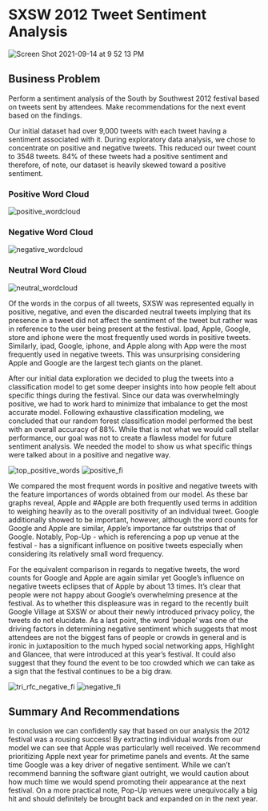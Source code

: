 # SXSW 2012 Tweet Sentiment Analysis

![Screen Shot 2021-09-14 at 9 52 13 PM](https://user-images.githubusercontent.com/32643842/133357488-81ac50ba-5f7f-4922-8361-151382411732.png)

## Business Problem
Perform a sentiment analysis of the South by Southwest 2012 festival based on tweets sent by attendees. Make recommendations for the next event based on the findings.

Our initial dataset had over 9,000 tweets with each tweet having a sentiment associated with it. During exploratory data analysis, we chose to concentrate on positive and negative tweets. This reduced our tweet count to 3548 tweets. 84% of these tweets had a positive sentiment and therefore, of note, our dataset is heavily skewed toward a positive sentiment. 

### Positive Word Cloud
![positive_wordcloud](https://user-images.githubusercontent.com/32643842/133357756-1c74d4a8-097e-4a69-882d-ff5b56b99d51.png)
### Negative Word Cloud
![negative_wordcloud](https://user-images.githubusercontent.com/32643842/133357763-07665439-2880-498c-b7ee-a34917b9435e.png)
### Neutral Word Cloud
![neutral_wordcloud](https://user-images.githubusercontent.com/32643842/133357774-a42c152c-3f31-40c9-8e74-dda192586e8c.png)

Of the words in the corpus of all tweets, SXSW was represented equally in positive, negative, and even the discarded neutral tweets implying that its presence in a tweet did not affect the sentiment of the tweet but rather was in reference to the user being present at the festival. Ipad, Apple, Google, store and iphone were the most frequently used words in positive tweets. Similarly, ipad, Google, iphone, and Apple along with App were the most frequently used in negative tweets. This was unsurprising considering Apple and Google are the largest tech giants on the planet.

After our initial data exploration we decided to plug the tweets into a classification model to get some deeper insights into how people felt about specific things during the festival. Since our data was overwhelmingly positive, we had to work hard to minimize that imbalance to get the most accurate model. Following exhaustive classification modeling, we concluded that our random forest classification model performed the best with an overall accuracy of 88%. While that is not what we would call stellar performance, our goal was not to create a flawless model for future sentiment analysis. We needed the model to show us what specific things were talked about in a positive and negative way.

![top_positive_words](https://user-images.githubusercontent.com/32643842/133358079-a2bd71ec-34b3-40ec-b5da-df66ae62be9e.png)
![positive_fi](https://user-images.githubusercontent.com/32643842/133358043-a809059f-5f5c-44b0-b89f-802f8f903f41.png)

We compared the most frequent words in positive and negative tweets with the feature importances of words obtained from our model. As these bar graphs reveal, Apple and #Apple are both frequently used terms in addition to weighing heavily as to the overall positivity of an individual tweet. Google additionally showed to be important, however, although the word counts for Google and Apple are similar, Apple’s importance far outstrips that of Google. Notably, Pop-Up - which is referencing a pop up venue at the festival - has a significant influence on positive tweets especially when considering its relatively small word frequency.

For the equivalent comparison in regards to negative tweets, the word counts for Google and Apple are again similar yet Google’s influence on negative tweets eclipses that of Apple by about 13 times. It’s clear that people were not happy about Google’s overwhelming presence at the festival. As to whether this displeasure was in regard to the recently built Google Village at SXSW or about their newly introduced privacy policy, the tweets do not elucidate. As a last point, the word ‘people’ was one of the driving factors in determining negative sentiment which suggests that most attendees are not the biggest fans of people or crowds in general and is ironic in juxtaposition to the much hyped social networking apps, Highlight and Glancee, that were introduced at this year’s festival. It could also suggest that they found the event to be too crowded which we can take as a sign that the festival continues to be a big draw.

![tri_rfc_negative_fi](https://user-images.githubusercontent.com/32643842/133358274-638fde87-8da3-4230-a364-42970d661b8e.png)
![negative_fi](https://user-images.githubusercontent.com/32643842/133358287-782f86c9-00d9-4f42-836a-78a759a94a00.png)

## Summary And Recommendations

In conclusion we can confidently say that based on our analysis the 2012 festival was a rousing success! By extracting individual words from our model we can see that Apple was particularly well received. We recommend prioritizing Apple next year for primetime panels and events. At the same time Google was a key driver of negative sentiment. While we can’t recommend banning the software giant outright, we would caution about how much time we would spend promoting their appearance at the next festival. On a more practical note, Pop-Up venues were unequivocally a big hit and should definitely be brought back and expanded on in the next year.
